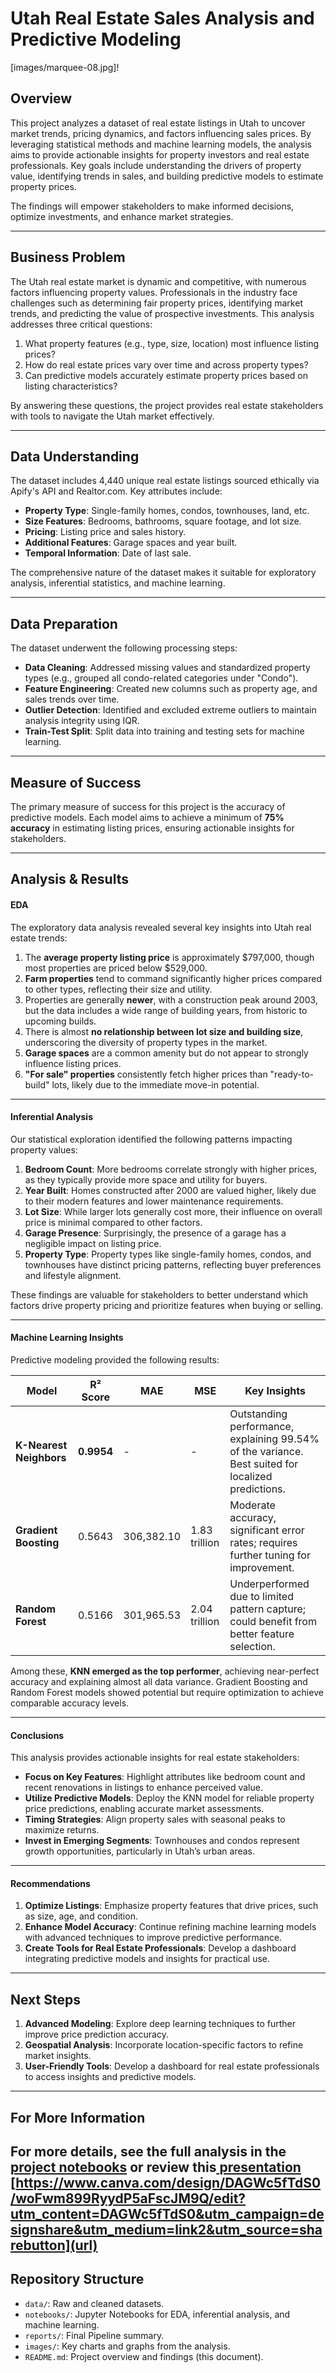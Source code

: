 # Utah Real Estate Sales Analysis and Predictive Modeling
[images/marquee-08.jpg]!

## Overview
This project analyzes a dataset of real estate listings in Utah to uncover market trends, pricing dynamics, and factors influencing sales prices. By leveraging statistical methods and machine learning models, the analysis aims to provide actionable insights for property investors and real estate professionals. Key goals include understanding the drivers of property value, identifying trends in sales, and building predictive models to estimate property prices.

The findings will empower stakeholders to make informed decisions, optimize investments, and enhance market strategies.

---

## Business Problem
The Utah real estate market is dynamic and competitive, with numerous factors influencing property values. Professionals in the industry face challenges such as determining fair property prices, identifying market trends, and predicting the value of prospective investments. This analysis addresses three critical questions:

1. What property features (e.g., type, size, location) most influence listing prices?  
2. How do real estate prices vary over time and across property types?  
3. Can predictive models accurately estimate property prices based on listing characteristics?

By answering these questions, the project provides real estate stakeholders with tools to navigate the Utah market effectively.

---

## Data Understanding
The dataset includes 4,440 unique real estate listings sourced ethically via Apify's API and Realtor.com. Key attributes include:

- **Property Type**: Single-family homes, condos, townhouses, land, etc.  
- **Size Features**: Bedrooms, bathrooms, square footage, and lot size.  
- **Pricing**: Listing price and sales history.  
- **Additional Features**: Garage spaces and year built.  
- **Temporal Information**: Date of last sale.

The comprehensive nature of the dataset makes it suitable for exploratory analysis, inferential statistics, and machine learning.

---

## Data Preparation
The dataset underwent the following processing steps:

- **Data Cleaning**: Addressed missing values and standardized property types (e.g., grouped all condo-related categories under "Condo").  
- **Feature Engineering**: Created new columns such as property age, and sales trends over time.  
- **Outlier Detection**: Identified and excluded extreme outliers to maintain analysis integrity using IQR.  
- **Train-Test Split**: Split data into training and testing sets for machine learning.  

---

## Measure of Success
The primary measure of success for this project is the accuracy of predictive models. Each model aims to achieve a minimum of **75% accuracy** in estimating listing prices, ensuring actionable insights for stakeholders.

---

## Analysis & Results

#### **EDA**  
The exploratory data analysis revealed several key insights into Utah real estate trends:  

1. The **average property listing price** is approximately $797,000, though most properties are priced below $529,000.  
2. **Farm properties** tend to command significantly higher prices compared to other types, reflecting their size and utility.  
3. Properties are generally **newer**, with a construction peak around 2003, but the data includes a wide range of building years, from historic to upcoming builds.  
4. There is almost **no relationship between lot size and building size**, underscoring the diversity of property types in the market.  
5. **Garage spaces** are a common amenity but do not appear to strongly influence listing prices.  
6. **"For sale" properties** consistently fetch higher prices than "ready-to-build" lots, likely due to the immediate move-in potential.  

---

#### **Inferential Analysis**  
Our statistical exploration identified the following patterns impacting property values:  

1. **Bedroom Count**: More bedrooms correlate strongly with higher prices, as they typically provide more space and utility for buyers.  
2. **Year Built**: Homes constructed after 2000 are valued higher, likely due to their modern features and lower maintenance requirements.  
3. **Lot Size**: While larger lots generally cost more, their influence on overall price is minimal compared to other factors.  
4. **Garage Presence**: Surprisingly, the presence of a garage has a negligible impact on listing price.  
5. **Property Type**: Property types like single-family homes, condos, and townhouses have distinct pricing patterns, reflecting buyer preferences and lifestyle alignment.  

These findings are valuable for stakeholders to better understand which factors drive property pricing and prioritize features when buying or selling.  

---

#### **Machine Learning Insights**  
Predictive modeling provided the following results:  

| **Model**             | **R² Score** | **MAE**          | **MSE**             | **Key Insights**                                                                 |
|------------------------|--------------|-------------------|---------------------|----------------------------------------------------------------------------------|
| **K-Nearest Neighbors** | **0.9954**   | -                 | -                   | Outstanding performance, explaining 99.54% of the variance. Best suited for localized predictions. |
| **Gradient Boosting**   | 0.5643       | 306,382.10        | 1.83 trillion       | Moderate accuracy, significant error rates; requires further tuning for improvement. |
| **Random Forest**       | 0.5166       | 301,965.53        | 2.04 trillion       | Underperformed due to limited pattern capture; could benefit from better feature selection. |  

Among these, **KNN emerged as the top performer**, achieving near-perfect accuracy and explaining almost all data variance. Gradient Boosting and Random Forest models showed potential but require optimization to achieve comparable accuracy levels.  

---

#### **Conclusions**  
This analysis provides actionable insights for real estate stakeholders:  

- **Focus on Key Features**: Highlight attributes like bedroom count and recent renovations in listings to enhance perceived value.  
- **Utilize Predictive Models**: Deploy the KNN model for reliable property price predictions, enabling accurate market assessments.  
- **Timing Strategies**: Align property sales with seasonal peaks to maximize returns.  
- **Invest in Emerging Segments**: Townhouses and condos represent growth opportunities, particularly in Utah’s urban areas.  

---

#### **Recommendations**  
1. **Optimize Listings**: Emphasize property features that drive prices, such as size, age, and condition.  
2. **Enhance Model Accuracy**: Continue refining machine learning models with advanced techniques to improve predictive performance.  
3. **Create Tools for Real Estate Professionals**: Develop a dashboard integrating predictive models and insights for practical use.  

---

## Next Steps
1. **Advanced Modeling**: Explore deep learning techniques to further improve price prediction accuracy.  
2. **Geospatial Analysis**: Incorporate location-specific factors to refine market insights.  
3. **User-Friendly Tools**: Develop a dashboard for real estate professionals to access insights and predictive models.  

---

## For More Information

For more details, see the full analysis in the [project notebooks](https://github.com/quadrillionaiire/Utah-Real-Estate-Sales-Analysis/tree/main/notebooks) or review this[ presentation]((https://www.canva.com/design/DAGWc5fTdS0/woFwm899RyydP5aFscJM9Q/edit?utm_content=DAGWc5fTdS0&utm_campaign=designshare&utm_medium=link2&utm_source=sharebutton))
[https://www.canva.com/design/DAGWc5fTdS0/woFwm899RyydP5aFscJM9Q/edit?utm_content=DAGWc5fTdS0&utm_campaign=designshare&utm_medium=link2&utm_source=sharebutton](url)
---

## Repository Structure
- `data/`: Raw and cleaned datasets.  
- `notebooks/`: Jupyter Notebooks for EDA, inferential analysis, and machine learning.  
- `reports/`: Final Pipeline summary.
- `images/`: Key charts and graphs from the analysis.  
- `README.md`: Project overview and findings (this document).


